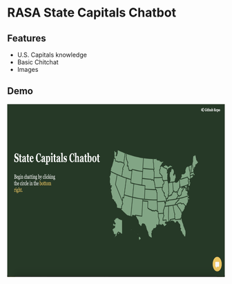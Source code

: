# RASA State Capitals Chatbot

## Features
- U.S. Capitals knowledge
- Basic Chitchat
- Images

## Demo
<img src="assets/demo_chatClosed.png" height="400">
